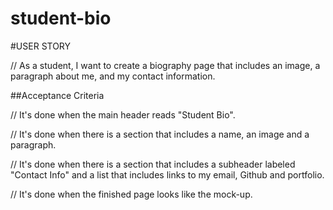 # student-bio
#USER STORY

// As a student, I want to create a biography page that includes an image, a paragraph about me, and my contact information.

##Acceptance Criteria

// It's done when the main header reads "Student Bio".

// It's done when there is a section that includes a name, an image and a paragraph.

// It's done when there is a section that includes a subheader labeled "Contact Info" and a list that includes links to my email, Github and portfolio.

// It's done when the finished page looks like the mock-up.
